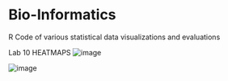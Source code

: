 # Bio-Informatics
R Code of various statistical data visualizations and evaluations

Lab 10 HEATMAPS
![image](https://user-images.githubusercontent.com/99378779/187340008-c4c58a07-bda6-4586-80f1-508af31b625b.png)


![image](https://user-images.githubusercontent.com/99378779/187340052-78a7a326-686e-496a-ad0a-8cd72903d34f.png)



